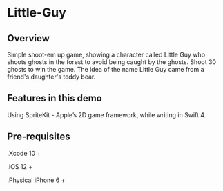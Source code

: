 # Little-Guy

## Overview

Simple shoot-em up game, showing a character called Little Guy who shoots ghosts in the forest to avoid being caught by the ghosts. Shoot 30 ghosts to win the game. The idea of the name Little Guy came from a friend's daughter's teddy bear.









## Features in this demo

Using SpriteKit - Apple’s 2D game framework, while writing in Swift 4.

## Pre-requisites

.Xcode 10 +

.iOS 12 +

.Physical iPhone 6 +


